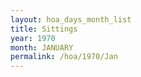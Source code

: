 ```yaml
---
layout: hoa_days_month_list
title: Sittings
year: 1970
month: JANUARY
permalink: /hoa/1970/Jan
---
```


